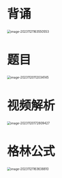 # 背诵

<img src="https://cvp.oss-cn-shanghai.aliyuncs.com/picgo/202311211635820.png" alt="image-20231121163550553" style="zoom:50%;" />



# 题目

<img src="https://cvp.oss-cn-shanghai.aliyuncs.com/picgo/202311201120211.png" alt="image-20231120112034145" style="zoom:50%;" />



# 视频解析

<img src="https://cvp.oss-cn-shanghai.aliyuncs.com/picgo/202311201728874.png" alt="image-20231120172809427" style="zoom:50%;" />

# 格林公式

<img src="https://cvp.oss-cn-shanghai.aliyuncs.com/picgo/202311211636106.png" alt="image-20231121163638810" style="zoom:50%;" />

